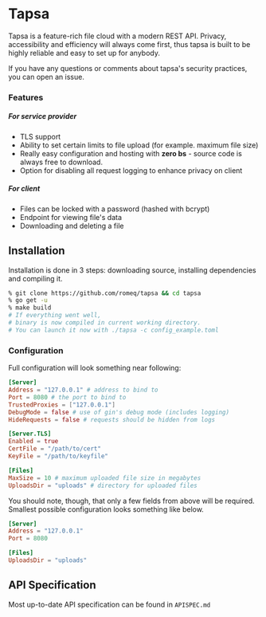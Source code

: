 # Tapsa 

Tapsa is a feature-rich file cloud with a modern REST API. 
Privacy, accessibility and efficiency will always come first, thus tapsa is built to be highly reliable and easy to set up for anybody.

If you have any questions or comments about tapsa's security practices, you can open an issue.

### Features

##### For service provider

- TLS support
- Ability to set certain limits to file upload (for example. maximum file size)
- Really easy configuration and hosting with **zero bs** - source code is always free to download.
- Option for disabling all request logging to enhance privacy on client

##### For client

- Files can be locked with a password (hashed with bcrypt)
- Endpoint for viewing file's data
- Downloading and deleting a file

## Installation

Installation is done in 3 steps: downloading source, installing dependencies and compiling it.

```sh
% git clone https://github.com/romeq/tapsa && cd tapsa
% go get -u
% make build
# If everything went well,
# binary is now compiled in current working directory.
# You can launch it now with ./tapsa -c config_example.toml  
```

### Configuration

Full configuration will look something near following: 

```toml
[Server]
Address = "127.0.0.1" # address to bind to
Port = 8080 # the port to bind to
TrustedProxies = ["127.0.0.1"]
DebugMode = false # use of gin's debug mode (includes logging)
HideRequests = false # requests should be hidden from logs

[Server.TLS]
Enabled = true
CertFile = "/path/to/cert"
KeyFile = "/path/to/keyfile"

[Files]
MaxSize = 10 # maximum uploaded file size in megabytes
UploadsDir = "uploads" # directory for uploaded files
```

You should note, though, that only a few fields from above will be required.
Smallest possible configuration looks something like below.

```toml
[Server]
Address = "127.0.0.1"
Port = 8080

[Files]
UploadsDir = "uploads"
```

## API Specification

Most up-to-date API specification can be found in `APISPEC.md`
